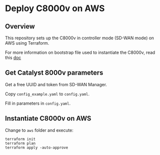 # Deploy C8000v on AWS

## Overview

This repository sets up the C8000v in controller mode (SD-WAN mode) on AWS using Terraform.

For more information on bootstrap file used to instantiate the C8000v, read this [doc](./docs/C8000v-bootstrap.md)

## Get Catalyst 8000v parameters

Get a free UUID and token from SD-WAN Manager.

Copy `config_example.yaml` to `config.yaml`.

Fill in parameters in `config.yaml`.

## Instantiate C8000v on AWS

Change to `aws` folder and execute:

```shell
terraform init
terraform plan
terraform apply -auto-approve
```
